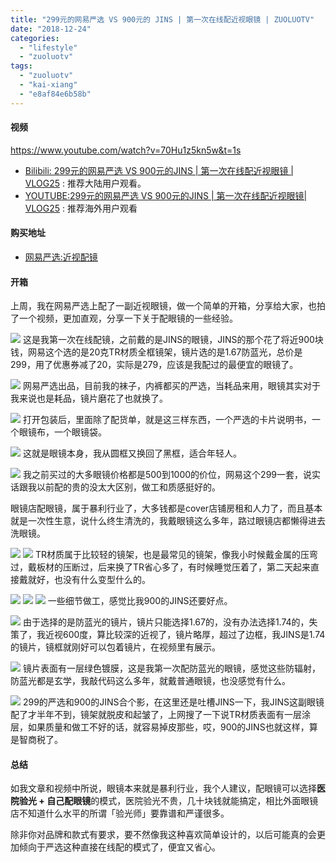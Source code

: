 ```yaml
---
title: "299元的网易严选 VS 900元的 JINS | 第一次在线配近视眼镜 | ZUOLUOTV"
date: "2018-12-24"
categories: 
  - "lifestyle"
  - "zuoluotv"
tags: 
  - "zuoluotv"
  - "kai-xiang"
  - "e8af84e6b58b"
---
```


#### 视频

https://www.youtube.com/watch?v=70Hu1z5kn5w&t=1s

- [Bilibili: 299元的网易严选 VS 900元的JINS | 第一次在线配近视眼镜 | VLOG25](https://www.bilibili.com/video/av38906445) : 推荐大陆用户观看。
- [YOUTUBE:299元的网易严选 VS 900元的JINS | 第一次在线配近视眼镜| VLOG25](https://www.youtube.com/watch?v=70Hu1z5kn5w&t=1s) : 推荐海外用户观看

#### 购买地址

- [网易严选:近视配镜](https://zuoluo.tv/you-glasses)

#### 开箱

上周，我在网易严选上配了一副近视眼镜，做一个简单的开箱，分享给大家，也拍了一个视频，更加直观，分享一下关于配眼镜的一些经验。

![](https://static.is26.com/blog/2018/12/glasses/g-3.jpg) 这是我第一次在线配镜，之前戴的是JINS的眼镜，JINS的那个花了将近900块钱，网易这个选的是20克TR材质全框镜架，镜片选的是1.67防蓝光，总价是299，用了优惠券减了20，实际是279，应该是我配过的最便宜的眼镜了。

![](https://static.is26.com/blog/2018/12/glasses/g-4.jpg) 网易严选出品，目前我的袜子，内裤都买的严选，当耗品来用，眼镜其实对于我来说也是耗品，镜片磨花了也就换了。

![](https://static.is26.com/blog/2018/12/glasses/g-5.jpg) 打开包装后，里面除了配货单，就是这三样东西，一个严选的卡片说明书，一个眼镜布，一个眼镜袋。

![](https://static.is26.com/blog/2018/12/glasses/g-2.jpg) 这就是眼镜本身，我从圆框又换回了黑框，适合年轻人。

![](https://static.is26.com/blog/2018/12/glasses/g-6.jpg) 我之前买过的大多眼镜价格都是500到1000的价位，网易这个299一套，说实话跟我以前配的贵的没太大区别，做工和质感挺好的。

眼镜店配眼镜，属于暴利行业了，大多钱都是cover店铺房租和人力了，而且基本就是一次性生意，说什么终生清洗的，我戴眼镜这么多年，路过眼镜店都懒得进去洗眼镜。

![](https://static.is26.com/blog/2018/12/glasses/g-7.jpg) ![](https://static.is26.com/blog/2018/12/glasses/g-8.jpg) TR材质属于比较轻的镜架，也是最常见的镜架，像我小时候戴金属的压弯过，戴板材的压断过，后来换了TR省心多了，有时候睡觉压着了，第二天起来直接戴就好，也没有什么变型什么的。

![](https://static.is26.com/blog/2018/12/glasses/g-9.jpg) ![](https://static.is26.com/blog/2018/12/glasses/g-10.jpg) ![](https://static.is26.com/blog/2018/12/glasses/g-13.jpg) 一些细节做工，感觉比我900的JINS还要好点。

![](https://static.is26.com/blog/2018/12/glasses/g-11.jpg) 由于选择的是防蓝光的镜片，镜片只能选择1.67的，没有办法选择1.74的，失策了，我近视600度，算比较深的近视了，镜片略厚，超过了边框，我JINS是1.74的镜片，镜框就刚好可以包着镜片，在视频里有展示。

![](https://static.is26.com/blog/2018/12/glasses/g-12.jpg) 镜片表面有一层绿色镀膜，这是我第一次配防蓝光的眼镜，感觉这些防辐射，防蓝光都是玄学，我敲代码这么多年，就戴普通眼镜，也没感觉有什么。

![](https://static.is26.com/blog/2018/12/glasses/g-1.jpg) 299的严选和900的JINS合个影，在这里还是吐槽JINS一下，我JINS这副眼镜配了才半年不到，镜架就脱皮和起皱了，上网搜了一下说TR材质表面有一层涂层，如果质量和做工不好的话，就容易掉皮那些，哎，900的JINS也就这样，算是智商税了。

#### 总结

如我文章和视频中所说，眼镜本来就是暴利行业，我个人建议，配眼镜可以选择**医院验光 + 自己配眼镜**的模式，医院验光不贵，几十块钱就能搞定，相比外面眼镜店不知道什么水平的所谓「验光师」要靠谱和严谨很多。

除非你对品牌和款式有要求，要不然像我这种喜欢简单设计的，以后可能真的会更加倾向于严选这种直接在线配的模式了，便宜又省心。
